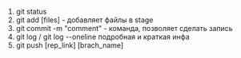 1. git status
2. git add [files] - добавляет файлы в stage
3. git commit -m "comment" - команда, позволяет сделать запись
4. git log / git log --oneline подробная и краткая инфа
5. git push [rep_link] [brach_name]